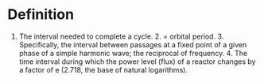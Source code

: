 # Definition

1.  The interval needed to complete a cycle. 2. = orbital period. 3.
    Specifically, the interval between passages at a fixed point of a
    given phase of a simple harmonic wave; the reciprocal of
    frequency. 4. The time interval during which the power level (flux)
    of a reactor changes by a factor of e (2.718, the base of natural
    logarithms).
